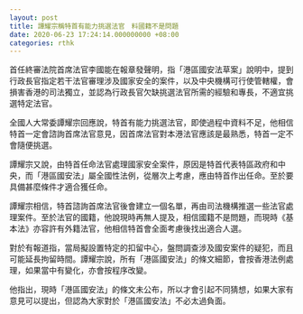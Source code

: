 ```yaml
---
layout: post
title: 譚耀宗稱特首有能力挑選法官　料國籍不是問題
date: 2020-06-23 17:24:14.000000000 +08:00
categories: rthk
---
```


首任終審法院首席法官李國能在報章發聲明，指「港區國安法草案」說明中，提到行政長官指定若干法官審理涉及國家安全的案件，以及中央機構可行使管轄權，會損害香港的司法獨立，並認為行政長官欠缺挑選法官所需的經驗和專長，不適宜挑選特定法官。

全國人大常委譚耀宗回應說，特首有能力挑選法官，即使過程中資料不足，他相信特首一定會諮詢首席法官意見，因首席法官對本港法官應該是最熟悉，特首一定不會隨便挑選。

譚耀宗又說，由特首任命法官處理國家安全案件，原因是特首代表特區政府和中央，而「港區國安法」屬全國性法例，從層次上考慮，應由特首作出任命。至於要具備甚麼條件才適合獲任命。

譚耀宗相信，特首諮詢首席法官後會建立一個名單，再由司法機構推選一些法官處理案件。至於法官的國籍，他說現時再無人提及，相信國籍不是問題，而現時《基本法》亦容許有外籍法官，他相信特首會全面考慮後找出適合人選。

對於有報道指，當局擬設置特定的扣留中心，盤問調查涉及國安案件的疑犯，而且可能延長拘留時間。譚耀宗說，所有「港區國安法」的條文細節，會按香港法例處理，如果當中有變化，亦會按程序改變。

他指出，現時「港區國安法」的條文未公布，所以才會引起不同猜想，如果大家有意見可以提出，但認為大家對於「港區國安法」不必太過負面。
